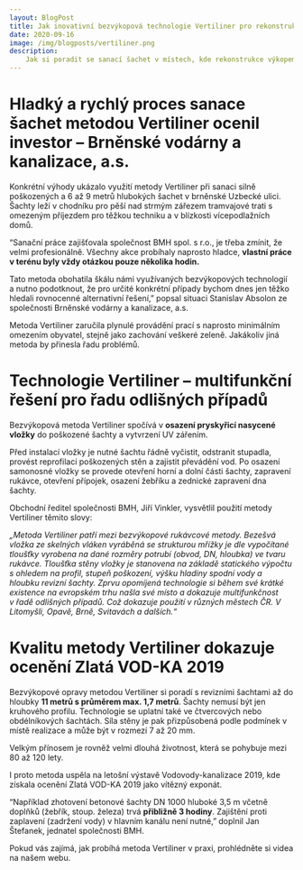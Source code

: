 ```yaml
---
layout: BlogPost
title: Jak inovativní bezvýkopová technologie Vertiliner pro rekonstrukci revizních šachet pomáhá v praxi
date: 2020-09-16
image: /img/blogposts/vertiliner.png
description:
    Jak si poradit se sanací šachet v místech, kde rekonstrukce výkopem nepřipadá v úvahu?Společnost BMH s.r.o. pracuje s moderní bezvýkopovou technologii Vertiliner, která se uplatní například na křižovatkách rušných cest, v historických centrech a průmyslových areálech. Důkazem inovativnosti je nejen cena Zlatá VOD-KA 2019 za vítězný exponát, ale hlavně praktické využití.
---
```


# Hladký a rychlý proces sanace šachet metodou Vertiliner ocenil investor – Brněnské vodárny a kanalizace, a.s.

Konkrétní výhody ukázalo využití metody Vertiliner při sanaci silně poškozených a 6 až 9
metrů hlubokých šachet v brněnské Uzbecké ulici. Šachty leží v chodníku pro pěší nad
strmým zářezem tramvajové trati s omezeným příjezdem pro těžkou techniku a v blízkosti
vícepodlažních domů.

“Sanační práce zajišťovala společnost BMH spol. s r.o., je třeba zmínit, že velmi
profesionálně. Všechny akce probíhaly naprosto hladce, **vlastní práce v terénu byly vždy
otázkou pouze několika hodin.**

Tato metoda obohatila škálu námi využívaných bezvýkopových technologií a nutno
podotknout, že pro určité konkrétní případy bychom dnes jen těžko hledali rovnocenné
alternativní řešení,” popsal situaci Stanislav Absolon ze společnosti Brněnské vodárny a
kanalizace, a.s.

Metoda Vertiliner zaručila plynulé provádění prací s naprosto minimálním omezením
obyvatel, stejně jako zachování veškeré zeleně. Jakákoliv jiná metoda by přinesla řadu
problémů.

# Technologie Vertiliner – multifunkční řešení pro řadu odlišných případů

Bezvýkopová metoda Vertiliner spočívá v **osazení pryskyřicí nasycené vložky** do poškozené šachty a vytvrzení UV zářením. 

Před instalací vložky je nutné šachtu řádně vyčistit, odstranit stupadla, provést reprofilaci poškozených stěn a zajistit převádění vod. Po osazení samonosné vložky se provede otevření horní a dolní části šachty, zapravení rukávce, otevření přípojek, osazení žebříku a zednické zapravení dna šachty.

Obchodní ředitel společnosti BMH, Jiří Vinkler, vysvětlil použití metody Vertiliner těmito slovy: 

*„Metoda Vertiliner patří mezi bezvýkopové rukávcové metody. Bezešvá vložka ze skelných
vláken vyráběná se strukturou mřížky je dle vypočítané tloušťky vyrobena na dané rozměry
potrubí (obvod, DN, hloubka) ve tvaru rukávce. Tloušťka stěny vložky je stanovena na
základě statického výpočtu s ohledem na profil, stupeň poškození, výšku hladiny spodní
vody a hloubku revizní šachty. Zprvu opomíjená technologie si během své krátké existence
na evropském trhu našla své místo a dokazuje multifunkčnost v řadě odlišných případů. Což
dokazuje použití v různých městech ČR. V Litomyšli, Opavě, Brně, Svitavách a dalších.“*

# Kvalitu metody Vertiliner dokazuje ocenění Zlatá VOD-KA 2019

Bezvýkopové opravy metodou Vertiliner si poradí s revizními šachtami až do hloubky **11
metrů s průměrem max. 1,7 metrů**. Šachty nemusí být jen kruhového profilu. Technologie
se uplatní také ve čtvercových nebo obdélníkových šachtách. Síla stěny je pak přizpůsobená
podle podmínek v místě realizace a může být v rozmezí 7 až 20 mm. 

Velkým přínosem je rovněž velmi dlouhá životnost, která se pohybuje mezi 80 až 120 lety. 

I proto metoda uspěla na letošní výstavě Vodovody-kanalizace 2019, kde získala ocenění
Zlatá VOD-KA 2019 jako vítězný exponát.

“Například zhotovení betonové šachty DN 1000 hluboké 3,5 m včetně doplňků (žebřík, stoup.
železa) trvá **přibližně 3 hodiny**. Zajištění proti zaplavení (zadržení vody) v hlavním kanálu
není nutné,” doplnil Jan Štefanek, jednatel společnosti BMH. 

Pokud vás zajímá, jak probíhá metoda Vertiliner v praxi, prohlédněte si videa na našem webu.
